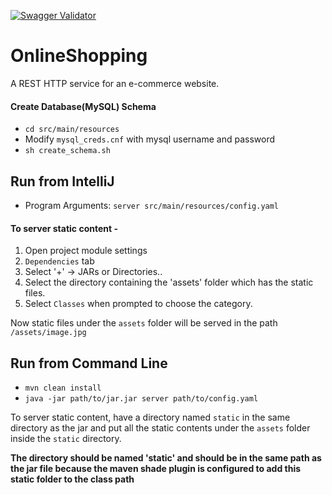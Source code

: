 [![Swagger Validator](https://img.shields.io/badge/swagger-integrated-brightgreen.svg)](https://swagger.io/)

# OnlineShopping
A REST HTTP service for an e-commerce website. 

#### Create Database(MySQL) Schema
* ```cd src/main/resources```
* Modify ```mysql_creds.cnf``` with mysql username and password
* ```sh create_schema.sh```


## Run from IntelliJ
* Program Arguments: ```server src/main/resources/config.yaml```

#### To server static content -
    
1) Open project module settings
2) `Dependencies` tab
3) Select '+' -> JARs or Directories..
4) Select the directory containing the 'assets' folder which has the static files.
5) Select `Classes` when prompted to choose the category.

Now static files under the `assets` folder will be served in the path `/assets/image.jpg`

## Run from Command Line
* ```mvn clean install```
* ```java -jar path/to/jar.jar server path/to/config.yaml```

To server static content, have a directory named `static` in the same directory as the jar and put all the static contents under the `assets` folder inside the `static` directory.

__The directory should be named 'static' and should be in the same path as the jar file because the maven shade plugin is configured to add this static folder to the class path__
